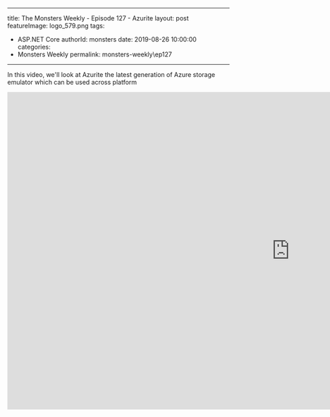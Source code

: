 
---
title: The Monsters Weekly - Episode 127 -  Azurite
layout: post
featureImage: logo_579.png
tags: 
  - ASP.NET Core
authorId: monsters
date: 2019-08-26 10:00:00
categories:
  - Monsters Weekly
permalink: monsters-weekly\ep127
---

In this video, we'll look at Azurite the latest generation of Azure storage emulator which can be used across platform

<!--more-->
<iframe width="1280" height="720" src="https://www.youtube.com/embed/dNw5Lm1iFI8" frameborder="0" allow="accelerometer; autoplay; encrypted-media; gyroscope; picture-in-picture" allowfullscreen></iframe>
